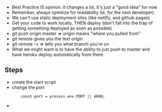 - Best Practice IS opinion. It changes a lot, it's just a "good idea" for now
- Remember, always optimize for readability (ie, for the next developer)
- We can't use static deployment sites (like netlify, and github pages)
- Get your code to work locally, THEN deploy (don't fall into the trap of getting something deployed as soon as possible)
- git push origin master => origin means "where you pulled from"
- git remote gives you the text origin
- git remote -v => tells you what branch you're on
- What we might want is to have the ability to just push to master and have heroku deploy automatically from there
## Steps
- create the start script
- change the port 
    ```
        const port = process.env.PORT || 4000;
    ```
- 